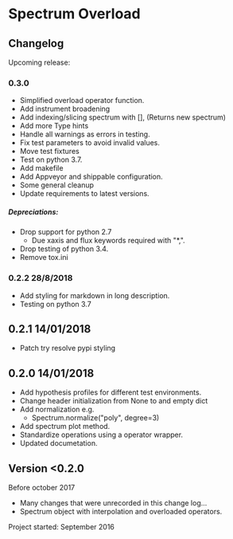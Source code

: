 # Spectrum Overload 
## Changelog

Upcoming release:


### 0.3.0
- Simplified overload operator function.
- Add instrument broadening
- Add indexing/slicing spectrum with [], (Returns new spectrum)
- Add more Type hints
- Handle all warnings as errors in testing.
- Fix test parameters to avoid invalid values. 
- Move test fixtures
- Test on python 3.7.
- Add makefile
- Add Appveyor and shippable configuration.
- Some general cleanup
- Update requirements to latest versions.


##### Depreciations:
- Drop support for python 2.7
  - Due xaxis and flux keywords required with "*,".
- Drop testing of python 3.4.
- Remove tox.ini


### 0.2.2 28/8/2018
- Add styling for markdown in long description.
- Testing on python 3.7

## 0.2.1 14/01/2018
-  Patch try resolve pypi styling


## 0.2.0  14/01/2018
- Add hypothesis profiles for different test environments.
- Change header initialization from None to and empty dict
- Add normalization e.g.
	-  Spectrum.normalize("poly", degree=3)
- Add spectrum plot method.
- Standardize operations using a operator wrapper.
- Updated documetation.


## Version <0.2.0
Before october 2017
- Many changes that were unrecorded in this change log...
- Spectrum object with interpolation and overloaded operators.


Project started: September 2016
